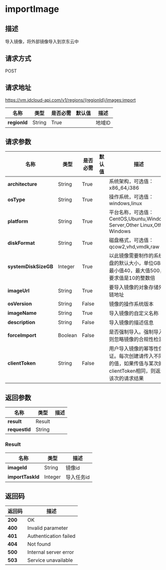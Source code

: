 # importImage


## 描述
导入镜像，将外部镜像导入到京东云中


## 请求方式
POST

## 请求地址
https://vm.jdcloud-api.com/v1/regions/{regionId}/images:import

|名称|类型|是否必需|默认值|描述|
|---|---|---|---|---|
|**regionId**|String|True| |地域ID|

## 请求参数
|名称|类型|是否必需|默认值|描述|
|---|---|---|---|---|
|**architecture**|String|True| |系统架构，可选值：x86_64,i386|
|**osType**|String|True| |操作系统，可选值：windows,linux|
|**platform**|String|True| |平台名称，可选值：CentOS,Ubuntu,Windows Server,Other Linux,Other Windows|
|**diskFormat**|String|True| |磁盘格式，可选值：qcow2,vhd,vmdk,raw|
|**systemDiskSizeGB**|Integer|True| |以此镜像需要制作的系统盘的默认大小，单位GB。最小值40，最大值500，要求值是10的整数倍|
|**imageUrl**|String|True| |要导入镜像的对象存储外链地址|
|**osVersion**|String|False| |镜像的操作系统版本|
|**imageName**|String|True| |导入镜像的自定义名称|
|**description**|String|False| |导入镜像的描述信息|
|**forceImport**|Boolean|False| |是否强制导入。强制导入则忽略镜像的合规性检测|
|**clientToken**|String|False| |用户导入镜像的幂等性保证。每次创建请传入不同的值，如果传值与某次的clientToken相同，则返还该次的请求结果|


## 返回参数
|名称|类型|描述|
|---|---|---|
|**result**|Result| |
|**requestId**|String| |

### Result
|名称|类型|描述|
|---|---|---|
|**imageId**|String|镜像id|
|**importTaskId**|Integer|导入任务id|

## 返回码
|返回码|描述|
|---|---|
|**200**|OK|
|**400**|Invalid parameter|
|**401**|Authentication failed|
|**404**|Not found|
|**500**|Internal server error|
|**503**|Service unavailable|

